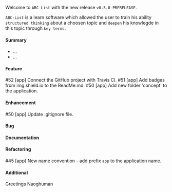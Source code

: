 Welcome to `ABC-List` with the new release `v0.5.0-PRERELEASE`.

`ABC-List` is a learn software which allowed the user to train his ability 
`structured thinking` about a choosen topic and `deepen` his knowlegde in this 
topic through `key terms`.



#### Summary
* ...
* ...



#### Feature
#52 [app] Connect the GitHub project with Travis CI.
#51 [app] Add badges from img.shield.io to the ReadMe.md.
#50 [app] Add new folder 'concept' to the application.



#### Enhancement
#50 [app] Update .gitignore file.



#### Bug



#### Documentation



#### Refactoring
#45 [app] New name convention - add prefix `app` to the application name.



#### Additional



Greetings
Naoghuman



[//]: # (Issues which will be integrated in this release)



[//]: # (Links)

